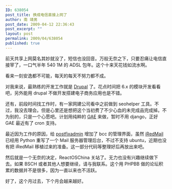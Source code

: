 ```yaml
---
ID: 638054
post_title: 换成电信直接上网了
author: 南 靖男
post_date: 2009-04-12 22:36:43
post_excerpt: ""
layout: post
permalink: 2009/04/638054
published: true
---
```

<p>前天共享上网莫名其妙就没了，短信也没回音。万般无奈之下，只要忍痛让电信直接宰了，一口气半年 540 1M 的 ADSL 包年。这个十来天花钱如流水啊。</p>  <p>看来一刻安逸都不可能，每天的每天不努力都不成。</p>  <p>对我来说，最熟练的开发工作就是 <a href="http://drupal.org">Drupal</a> 了。花点时间把 6.x 的模块开发看看吧，另外能用 drupal 不做开发搭建电子商务应用也是不错。</p>  <p>还有，前段时间找工作时，有一家网建公司看中之前做到 seohelper 工具。不过，我没去理会。但是心里还是想把这个当初费了不少心血的未完成品完成掉。不为别的，只是一个心愿吧。计划用纯粹的 <a href="http://code.google.com/appengine">GAE</a> 来做，暂时不用 django，正好 GAE 最近有了 cron 支持。</p>  <p>最近因为工作的原因，给 <a href="http://postfixadmin.sourceforge.net/">postfixadmin</a> 增加了 bcc 的管理界面，虽然 <a href="http://www.iredmail.org/">iRedMail</a> 已经用 Python 重写了一个 Mail 服务器管理后台，不过不支持 ubuntu，近期也没有把 iRedMail 移植过来的准备。这一部分代码等整理好后再放出来吧。</p>  <p>然后就是一个无奈的决定，ReactOSChina 关站了。无力也没有兴趣继续做下去。如果 BSCH 或者其他人想要继续，请与我联系。这个用 PHPBB 做的论坛积累的数据并不是很多，因为一直以来也不活跃。</p>  <p>好了，这个月过去，下个月会越来越好。</p>